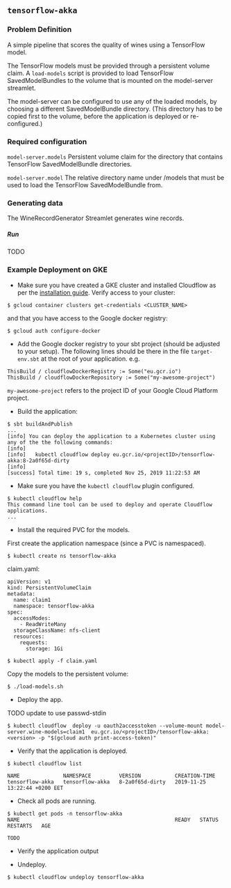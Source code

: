 ## `tensorflow-akka`

### Problem Definition

A simple pipeline that scores the quality of wines using a TensorFlow model.

The TensorFlow models must be provided through a persistent volume claim. 
A `load-models` script is provided to load TensorFlow SavedModelBundles to the volume that is mounted on the model-server streamlet.

The model-server can be configured to use any of the loaded models, by choosing a different SavedModelBundle directory.
(This directory has to be copied first to the volume, before the application is deployed or re-configured.) 


### Required configuration

`model-server.models`
Persistent volume claim for the directory that contains TensorFlow SavedModelBundle directories.

`model-server.model`
The relative directory name under /models that must be used to load the TensorFlow SavedModelBundle from. 

### Generating data
The WineRecordGenerator Streamlet generates wine records.

##### Run
TODO

### Example Deployment on GKE

* Make sure you have created a GKE cluster and installed Cloudflow as per the [installation guide](https://github.com/lightbend/cloudflow-installer).
Verify access to your cluster:

```
$ gcloud container clusters get-credentials <CLUSTER_NAME>
```

and that you have access to the Google docker registry:

```
$ gcloud auth configure-docker
```

* Add the Google docker registry to your sbt project (should be adjusted to your setup). The following lines should be there in the file `target-env.sbt` at the root of your application. e.g.


```
ThisBuild / cloudflowDockerRegistry := Some("eu.gcr.io")
ThisBuild / cloudflowDockerRepository := Some("my-awesome-project")
```

`my-awesome-project` refers to the project ID of your Google Cloud Platform project.

* Build the application:

```
$ sbt buildAndPublish
...
[info] You can deploy the application to a Kubernetes cluster using any of the the following commands:
[info]  
[info]   kubectl cloudflow deploy eu.gcr.io/<projectID>/tensorflow-akka:8-2a0f65d-dirty
[info]  
[success] Total time: 19 s, completed Nov 25, 2019 11:22:53 AM

```

* Make sure you have the `kubectl cloudflow` plugin configured.

```
$ kubectl cloudflow help
This command line tool can be used to deploy and operate Cloudflow applications.
...
```

* Install the required PVC for the models.

First create the application namespace (since a PVC is namespaced).

```
$ kubectl create ns tensorflow-akka
```

claim.yaml:

```
apiVersion: v1
kind: PersistentVolumeClaim
metadata:
  name: claim1
  namespace: tensorflow-akka
spec:
  accessModes:
    - ReadWriteMany
  storageClassName: nfs-client
  resources:
    requests:
      storage: 1Gi
```

```
$ kubectl apply -f claim.yaml
```

Copy the models to the persistent volume:

```
$ ./load-models.sh
```
* Deploy the app.

TODO update to use passwd-stdin

```
$ kubectl cloudflow  deploy -u oauth2accesstoken --volume-mount model-server.wine-models=claim1  eu.gcr.io/<projectID>/tensorflow-akka:<version> -p "$(gcloud auth print-access-token)"
```

* Verify that the application is deployed.

```
$ kubectl cloudflow list

NAME              NAMESPACE         VERSION           CREATION-TIME     
tensorflow-akka   tensorflow-akka   8-2a0f65d-dirty   2019-11-25 13:22:44 +0200 EET
```

* Check all pods are running.

```
$ kubectl get pods -n tensorflow-akka
NAME                                                  READY   STATUS    RESTARTS   AGE

TODO

```

* Verify the application output

* Undeploy.

```
$ kubectl cloudflow undeploy tensorflow-akka
```

